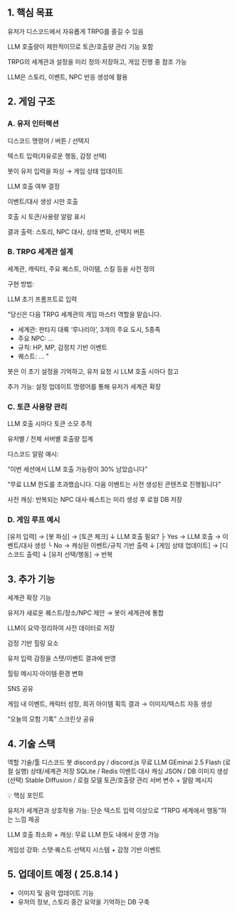 ## 1. 핵심 목표

유저가 디스코드에서 자유롭게 TRPG를 즐길 수 있음

LLM 호출량이 제한적이므로 토큰/호출량 관리 기능 포함

TRPG의 세계관과 설정을 미리 정의·저장하고, 게임 진행 중 참조 가능

LLM은 스토리, 이벤트, NPC 반응 생성에 활용

## 2. 게임 구조
### A. 유저 인터랙션

디스코드 명령어 / 버튼 / 선택지

텍스트 입력(자유로운 행동, 감정 선택)

봇이 유저 입력을 파싱 → 게임 상태 업데이트

LLM 호출 여부 결정

이벤트/대사 생성 시만 호출

호출 시 토큰/사용량 알람 표시

결과 출력: 스토리, NPC 대사, 상태 변화, 선택지 버튼

### B. TRPG 세계관 설계

세계관, 캐릭터, 주요 퀘스트, 아이템, 스킬 등을 사전 정의

구현 방법:

LLM 초기 프롬프트로 입력

"당신은 다음 TRPG 세계관의 게임 마스터 역할을 맡습니다.
 - 세계관: 판타지 대륙 ‘루나리아’, 3개의 주요 도시, 5종족
 - 주요 NPC: ... 
 - 규칙: HP, MP, 감정치 기반 이벤트
 - 퀘스트: ... "


봇은 이 초기 설정을 기억하고, 유저 요청 시 LLM 호출 시마다 참고

추가 가능: 설정 업데이트 명령어를 통해 유저가 세계관 확장

### C. 토큰 사용량 관리

LLM 호출 시마다 토큰 소모 추적

유저별 / 전체 서버별 호출량 집계

디스코드 알람 예시:

“이번 세션에서 LLM 호출 가능량이 30% 남았습니다”

“무료 LLM 한도를 초과했습니다. 다음 이벤트는 사전 생성된 콘텐츠로 진행됩니다”

사전 캐싱: 반복되는 NPC 대사·퀘스트는 미리 생성 후 로컬 DB 저장

### D. 게임 루프 예시
[유저 입력] → [봇 파싱] → [토큰 체크]
      ↓
   LLM 호출 필요?
      ├ Yes → LLM 호출 → 이벤트/대사 생성
      └ No  → 캐싱된 이벤트/규칙 기반 출력
      ↓
[게임 상태 업데이트] → [디스코드 출력]
      ↓
[유저 선택/행동] → 반복

## 3. 추가 기능

세계관 확장 기능

유저가 새로운 퀘스트/장소/NPC 제안 → 봇이 세계관에 통합

LLM이 요약·정리하여 사전 데이터로 저장

감정 기반 힐링 요소

유저 입력 감정을 스탯/이벤트 결과에 반영

힐링 메시지·아이템·환경 변화

SNS 공유

게임 내 이벤트, 캐릭터 성장, 희귀 아이템 획득 결과 → 이미지/텍스트 자동 생성

“오늘의 모험 기록” 스크린샷 공유

## 4. 기술 스택
역할	기술/툴
디스코드 봇	discord.py / discord.js
무료 LLM	GEminai 2.5 Flash (로컬 실행)
상태/세계관 저장	SQLite / Redis
이벤트·대사 캐싱	JSON / DB
이미지 생성(선택)	Stable Diffusion / 로컬 모델
토큰/호출량 관리	서버 변수 + 알람 메시지

💡 핵심 포인트

유저가 세계관과 상호작용 가능: 단순 텍스트 입력 이상으로 “TRPG 세계에서 행동”하는 느낌 제공

LLM 호출 최소화 + 캐싱: 무료 LLM 한도 내에서 운영 가능

게임성 강화: 스탯·퀘스트·선택지 시스템 + 감정 기반 이벤트

## 5. 업데이트 예정 ( 25.8.14 )
- 이미지 및 음악 업데이트 기능
- 유저의 정보, 스토리 중간 요약을 기억하는 DB 구축
